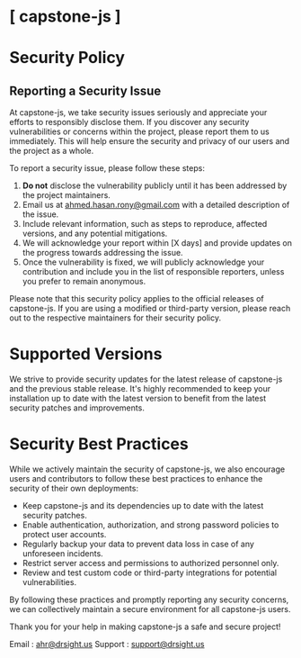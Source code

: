 # [ capstone-js ]

# Security Policy

## Reporting a Security Issue

At capstone-js, we take security issues seriously and appreciate your efforts to responsibly disclose them. If you discover any security vulnerabilities or concerns within the project, please report them to us immediately. This will help ensure the security and privacy of our users and the project as a whole.

To report a security issue, please follow these steps:

1. **Do not** disclose the vulnerability publicly until it has been addressed by the project maintainers.
2. Email us at [ahmed.hasan.rony@gmail.com](mailto:ahmed.hasan.rony@gmail.com) with a detailed description of the issue.
3. Include relevant information, such as steps to reproduce, affected versions, and any potential mitigations.
4. We will acknowledge your report within [X days] and provide updates on the progress towards addressing the issue.
5. Once the vulnerability is fixed, we will publicly acknowledge your contribution and include you in the list of responsible reporters, unless you prefer to remain anonymous.

Please note that this security policy applies to the official releases of capstone-js. If you are using a modified or third-party version, please reach out to the respective maintainers for their security policy.

# Supported Versions

We strive to provide security updates for the latest release of capstone-js and the previous stable release. It's highly recommended to keep your installation up to date with the latest version to benefit from the latest security patches and improvements.

# Security Best Practices

While we actively maintain the security of capstone-js, we also encourage users and contributors to follow these best practices to enhance the security of their own deployments:

- Keep capstone-js and its dependencies up to date with the latest security patches.
- Enable authentication, authorization, and strong password policies to protect user accounts.
- Regularly backup your data to prevent data loss in case of any unforeseen incidents.
- Restrict server access and permissions to authorized personnel only.
- Review and test custom code or third-party integrations for potential vulnerabilities.

By following these practices and promptly reporting any security concerns, we can collectively maintain a secure environment for all capstone-js users.

Thank you for your help in making capstone-js a safe and secure project!

Email : [ahr@drsight.us](mailto:ahr@drsight.us)
Support : [support@drsight.us](mailto:support@drsight.us)


